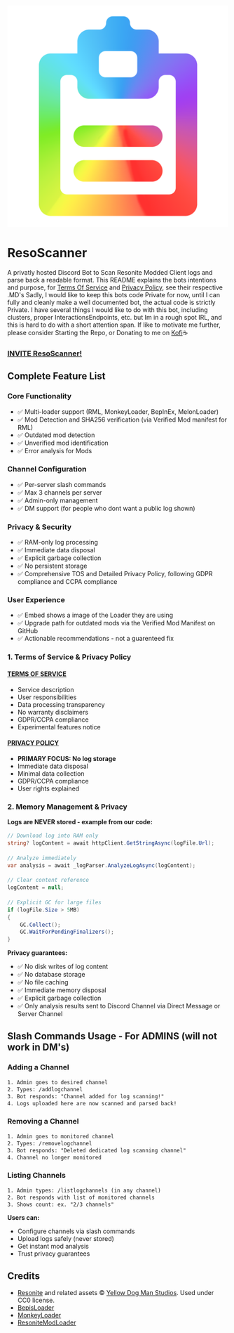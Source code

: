 <p align="center">
  <a href="#"><img src="https://raw.githubusercontent.com/nalathethird/ResoScanner/main/ResoScannerIcon.png"></a>
</p>

# ResoScanner
A privatly hosted Discord Bot to Scan Resonite Modded Client logs and parse back a readable format.
This README explains the bots intentions and purpose, for [Terms Of Service](https://github.com/nalathethird/ResoScanner/blob/main/TERMS_OF_SERVICE.md) and [Privacy Policy](https://yellowdogman.com/), see their respective .MD's
Sadly, I would like to keep this bots code Private for now, until I can fully and cleanly make a well documented bot, the actual code is strictly Private. 
I have several things I would like to do with this bot, including clusters, proper InteractionsEndpoints, etc. but Im in a rough spot IRL, and this is hard to do with a short attention span.
If like to motivate me further, please consider Starting the Repo, or Donating to me on [Kofi](https://ko-fi.com/zeianala)☕

### [INVITE ResoScanner!](https://discord.com/api/oauth2/authorize?client_id=1431852171972051068&permissions=84032&scope=bot)

## Complete Feature List

### Core Functionality
- ✅ Multi-loader support (RML, MonkeyLoader, BepInEx, MelonLoader)
- ✅ Mod Detection and SHA256 verification (via Verified Mod manifest for RML)
- ✅ Outdated mod detection
- ✅ Unverified mod identification
- ✅ Error analysis for Mods

### Channel Configuration
- ✅ Per-server slash commands
- ✅ Max 3 channels per server
- ✅ Admin-only management
- ✅ DM support (for people who dont want a public log shown)

### Privacy & Security
- ✅ RAM-only log processing
- ✅ Immediate data disposal
- ✅ Explicit garbage collection
- ✅ No persistent storage
- ✅ Comprehensive TOS and Detailed Privacy Policy, following GDPR compliance and CCPA compliance

### User Experience
- ✅ Embed shows a image of the Loader they are using
- ✅ Upgrade path for outdated mods via the Verified Mod Manifest on GitHub
- ✅ Actionable recommendations - not a guarenteed fix

### 1. Terms of Service & Privacy Policy

#### [TERMS OF SERVICE](https://github.com/nalathethird/ResoScanner/blob/main/TERMS_OF_SERVICE.md)
- Service description
- User responsibilities
- Data processing transparency
- No warranty disclaimers
- GDPR/CCPA compliance
- Experimental features notice

#### [PRIVACY POLICY](https://github.com/nalathethird/ResoScanner/blob/main/PRIVACY_POLICY.md)
- **PRIMARY FOCUS: No log storage**
- Immediate data disposal
- Minimal data collection
- GDPR/CCPA compliance
- User rights explained

### 2. Memory Management & Privacy
**Logs are NEVER stored - example from our code:**

```csharp
// Download log into RAM only
string? logContent = await httpClient.GetStringAsync(logFile.Url);

// Analyze immediately
var analysis = await _logParser.AnalyzeLogAsync(logContent);

// Clear content reference
logContent = null;

// Explicit GC for large files
if (logFile.Size > 5MB)
{
    GC.Collect();
    GC.WaitForPendingFinalizers();
}
```

**Privacy guarantees:**
- ✅ No disk writes of log content
- ✅ No database storage
- ✅ No file caching
- ✅ Immediate memory disposal
- ✅ Explicit garbage collection
- ✅ Only analysis results sent to Discord Channel via Direct Message or Server Channel

## Slash Commands Usage - For ADMINS (will not work in DM's)

### Adding a Channel
```
1. Admin goes to desired channel
2. Types: /addlogchannel
3. Bot responds: "Channel added for log scanning!"
4. Logs uploaded here are now scanned and parsed back!
```

### Removing a Channel
```
1. Admin goes to monitored channel
2. Types: /removelogchannel
3. Bot responds: "Deleted dedicated log scanning channel"
4. Channel no longer monitored
```

### Listing Channels
```
1. Admin types: /listlogchannels (in any channel)
2. Bot responds with list of monitored channels
3. Shows count: ex. "2/3 channels"
```

**Users can:**
- Configure channels via slash commands
- Upload logs safely (never stored)
- Get instant mod analysis
- Trust privacy guarantees

## Credits
- [Resonite](https://resonite.com/) and related assets © [Yellow Dog Man Studios](https://yellowdogman.com/). Used under CC0 license.
- [BepisLoader](https://github.com/ResoniteModding)
- [MonkeyLoader](https://github.com/ResoniteModdingGroup)
- [ResoniteModLoader](https://github.com/resonite-modding-group/)

